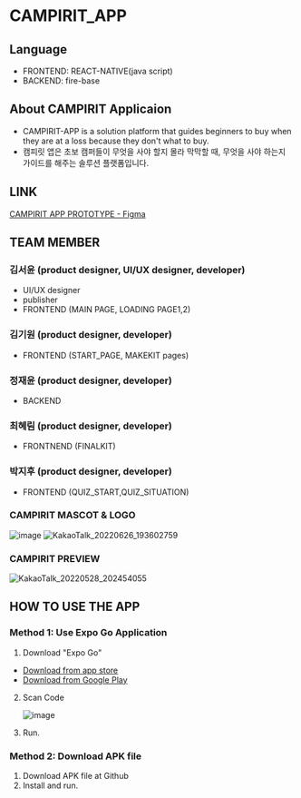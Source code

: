 # CAMPIRIT_APP
## Language
* FRONTEND: REACT-NATIVE(java script)
* BACKEND: fire-base

## About CAMPIRIT Applicaion   
* CAMPIRIT-APP is a solution platform that guides beginners to buy when they are at a loss because they don't what to buy. 
* 캠피릿 앱은 초보 캠퍼들이 무엇을 사야 할지 몰라 막막할 때, 무엇을 사야 하는지 가이드를 해주는 솔루션 플랫폼입니다. 

## LINK
[CAMPIRIT APP PROTOTYPE - Figma](https://www.figma.com/file/0aGrFbypteQBU0uSoMEz3v/CAMPIRIT_APP_FINAL?node-id=0%3A1)

## TEAM MEMBER
### 김서윤 (product designer, UI/UX designer, developer)
* UI/UX designer
* publisher 
* FRONTEND (MAIN PAGE, LOADING PAGE1,2)
### 김기원 (product designer, developer)
* FRONTEND (START_PAGE, MAKEKIT pages)
### 정재윤 (product designer, developer)
* BACKEND
### 최혜림 (product designer, developer)
* FRONTNEND (FINALKIT) 
### 박지후 (product designer, developer)
* FRONTEND (QUIZ_START,QUIZ_SITUATION)

### CAMPIRIT MASCOT & LOGO
![image](https://user-images.githubusercontent.com/74506112/175810120-d18cd2d3-60db-43dc-ae84-626b1d44a0bc.png)    ![KakaoTalk_20220626_193602759](https://user-images.githubusercontent.com/74506112/175810375-d6f14b8e-7d11-4abe-9006-3ef9137790b6.png)

### CAMPIRIT PREVIEW
![KakaoTalk_20220528_202454055](https://user-images.githubusercontent.com/72431775/170829522-0d6c67f2-d2e1-4d95-80dc-9886d2d48c4e.jpg)

## HOW TO USE THE APP
### Method 1: Use Expo Go Application
1. Download "Expo Go"
  * [Download from app store](https://apps.apple.com/app/apple-store/id982107779)
  * [Download from Google Play](https://play.google.com/store/apps/details?id=host.exp.exponent&referrer=www)
2. Scan Code 

    ![image](https://user-images.githubusercontent.com/74506112/175809944-6eb63ce2-d3ba-4486-badc-0888402ea7ee.png)

4. Run.

### Method 2: Download APK file
1. Download APK file at Github 
2. Install and run.
